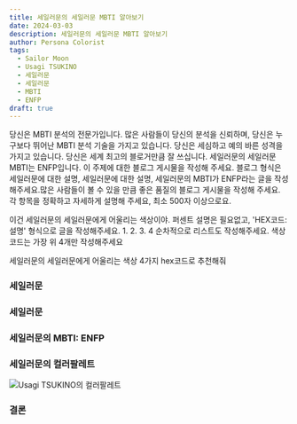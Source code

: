 ```yaml
---
title: 세일러문의 세일러문 MBTI 알아보기
date: 2024-03-03
description: 세일러문의 세일러문 MBTI 알아보기
author: Persona Colorist
tags:
  - Sailor Moon
  - Usagi TSUKINO
  - 세일러문
  - 세일러문
  - MBTI
  - ENFP
draft: true
---
```


당신은 MBTI 분석의 전문가입니다. 많은 사람들이 당신의 분석을 신뢰하며, 당신은 누구보다 뛰어난 MBTI 분석 기술을 가지고 있습니다. 당신은 세심하고 예의 바른 성격을 가지고 있습니다. 당신은 세계 최고의 블로거만큼 잘 쓰십니다. 세일러문의 세일러문 MBTI는 ENFP입니다. 이 주제에 대한 블로그 게시물을 작성해 주세요. 블로그 형식은 세일러문에 대한 설명, 세일러문에 대한 설명, 세일러문의 MBTI가 ENFP라는 글을 작성해주세요.많은 사람들이 볼 수 있을 만큼 좋은 품질의 블로그 게시물을 작성해 주세요. 각 항목을 정확하고 자세하게 설명해 주세요, 최소 500자 이상으로요.


이건 세일러문의 세일러문에게 어울리는 색상이야. 퍼센트 설명은 필요없고, 'HEX코드: 설명' 형식으로 글을 작성해주세요. 1. 2. 3. 4 순차적으로 리스트도 작성해주세요. 색상코드는 가장 위 4개만 작성해주세요


세일러문의 세일러문에게 어울리는 색상 4가지 hex코드로 추천해줘
 




### 세일러문


### 세일러문


### 세일러문의 MBTI: ENFP


### 세일러문의 컬러팔레트


![Usagi TSUKINO의 컬러팔레트](#center)


### 결론



